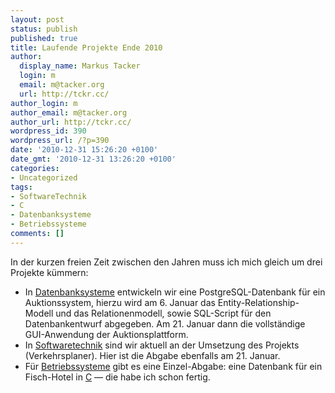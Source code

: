 ```yaml
---
layout: post
status: publish
published: true
title: Laufende Projekte Ende 2010
author:
  display_name: Markus Tacker
  login: m
  email: m@tacker.org
  url: http://tckr.cc/
author_login: m
author_email: m@tacker.org
author_url: http://tckr.cc/
wordpress_id: 390
wordpress_url: /?p=390
date: '2010-12-31 15:26:20 +0100'
date_gmt: '2010-12-31 13:26:20 +0100'
categories:
- Uncategorized
tags:
- SoftwareTechnik
- C
- Datenbanksysteme
- Betriebssysteme
comments: []
---
```

<p>In der kurzen freien Zeit zwischen den Jahren muss ich mich gleich um drei Projekte kümmern:</p>
<ul>
<li>In <a href="/tag/Datenbanksysteme ">Datenbanksysteme</a> entwickeln wir eine PostgreSQL-Datenbank für ein Auktionssystem, hierzu wird am 6. Januar das Entity-Relationship-Modell und das Relationenmodell, sowie SQL-Script für den Datenbankentwurf abgegeben. Am 21. Januar dann die vollständige GUI-Anwendung der Auktionsplattform.</li>
<li>In <a href="/tag/Softwaretechnik">Softwaretechnik</a> sind wir aktuell an der Umsetzung des Projekts (Verkehrsplaner). Hier ist die Abgabe ebenfalls am 21. Januar.</li>
<li>Für <a href="/tag/Betriebssysteme ">Betriebssysteme</a> gibt es eine Einzel-Abgabe: eine Datenbank für ein Fisch-Hotel in <a href="/tag/C">C</a> — die habe ich schon fertig.</li>
</ul>
